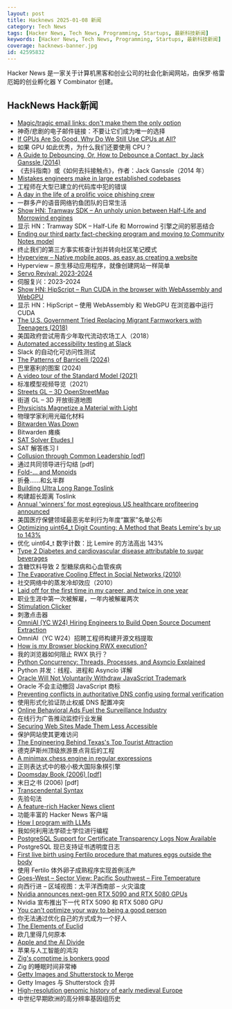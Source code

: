 ```yaml
---
layout: post
title: Hacknews 2025-01-08 新闻
category: Tech News
tags: [Hacker News, Tech News, Programming, Startups, 最新科技新闻]
keywords: [Hacker News, Tech News, Programming, Startups, 最新科技新闻]
coverage: hacknews-banner.jpg
id: 42595832
---
```


Hacker News 是一家关于计算机黑客和创业公司的社会化新闻网站，由保罗·格雷厄姆的创业孵化器 Y Combinator 创建。

## HackNews Hack新闻

- [Magic/tragic email links: don't make them the only option](https://recyclebin.zip/posts/annoyinglinks/)
- 神奇/悲剧的电子邮件链接：不要让它们成为唯一的选择
- [If GPUs Are So Good, Why Do We Still Use CPUs at All?](https://codingstuff.substack.com/p/if-gpus-are-so-good-why-do-we-still)
- 如果 GPU 如此优秀，为什么我们还要使用 CPU？
- [A Guide to Debouncing, Or, How to Debounce a Contact, by Jack Ganssle (2014)](https://www.ganssle.com/debouncing.htm)
- 《去抖指南》或《如何去抖接触点》，作者：Jack Ganssle（2014 年）
- [Mistakes engineers make in large established codebases](https://www.seangoedecke.com/large-established-codebases/)
- 工程师在大型已建立的代码库中犯的错误
- [A day in the life of a prolific voice phishing crew](https://krebsonsecurity.com/2025/01/a-day-in-the-life-of-a-prolific-voice-phishing-crew/)
- 一群多产的语音网络钓鱼团队的日常生活
- [Show HN: Tramway SDK – An unholy union between Half-Life and Morrowind engines](https://racenis.github.io/tram-sdk/why.html)
- 显示 HN：Tramway SDK – Half-Life 和 Morrowind 引擎之间的邪恶结合
- [Ending our third party fact-checking program and moving to Community Notes model](https://about.fb.com/news/2025/01/meta-more-speech-fewer-mistakes/)
- 终止我们的第三方事实核查计划并转向社区笔记模式
- [Hyperview – Native mobile apps, as easy as creating a website](https://hyperview.org/)
- Hyperview – 原生移动应用程序，就像创建网站一样简单
- [Servo Revival: 2023-2024](https://blogs.igalia.com/mrego/servo-revival-2023-2024/)
- 伺服复兴：2023-2024
- [Show HN: HipScript – Run CUDA in the browser with WebAssembly and WebGPU](https://hipscript.lights0123.com/)
- 显示 HN：HipScript – 使用 WebAssembly 和 WebGPU 在浏览器中运行 CUDA
- [The U.S. Government Tried Replacing Migrant Farmworkers with Teenagers (2018)](https://www.npr.org/sections/thesalt/2018/07/31/634442195/when-the-u-s-government-tried-to-replace-migrant-farmworkers-with-high-schoolers)
- 美国政府尝试用青少年取代流动农场工人（2018）
- [Automated accessibility testing at Slack](https://slack.engineering/automated-accessibility-testing-at-slack/)
- Slack 的自动化可访问性测试
- [The Patterns of Barricelli (2024)](https://akkartik.name/post/2024-08-30-devlog)
- 巴里塞利的图案 (2024)
- [A video tour of the Standard Model (2021)](https://www.quantamagazine.org/a-video-tour-of-the-standard-model-20210716/)
- 标准模型视频导览（2021）
- [Streets GL – 3D OpenStreetMap](https://streets.gl/#47.35245,8.50958,21.25,42.00,459.10)
- 街道 GL – 3D 开放街道地图
- [Physicists Magnetize a Material with Light](https://news.mit.edu/2024/physicists-magnetize-material-using-light-1218)
- 物理学家利用光磁化材料
- [Bitwarden Was Down](https://status.bitwarden.com)
- Bitwarden 瘫痪
- [SAT Solver Etudes I](https://www.philipzucker.com/python_sat/)
- SAT 解答练习 I
- [Collusion through Common Leadership [pdf]](https://wwws.law.northwestern.edu/research-faculty/clbe/events/antitrust/documents/prager_collusion_through_common_leadership.pdf)
- 通过共同领导进行勾结 [pdf]
- [Fold-... and Monoids](http://funcall.blogspot.com/2025/01/fold-and-monoids.html)
- 折叠......和幺半群
- [Building Ultra Long Range Toslink](https://blog.benjojo.co.uk/post/sfp-experiment-ultra-long-range-toslink)
- 构建超长距离 Toslink
- [Annual 'winners' for most egregious US healthcare profiteering announced](https://www.theguardian.com/us-news/2025/jan/07/annual-awards-healthcare-profiteering)
- 美国医疗保健领域最恶劣牟利行为年度“赢家”名单公布
- [Optimizing uint64_t Digit Counting: A Method that Beats Lemire's by up to 143%](https://github.com/RealTimeChris/BenchmarkSuite/blob/digit-counting/Benchmark/main.cpp)
- 优化 uint64_t 数字计数：比 Lemire 的方法高出 143%
- [Type 2 Diabetes and cardiovascular disease attributable to sugar beverages](https://www.nature.com/articles/s41591-024-03345-4)
- 含糖饮料导致 2 型糖尿病和心血管疾病
- [The Evaporative Cooling Effect in Social Networks (2010)](https://blogs.cornell.edu/info2040/2015/10/14/the-evaporative-cooling-effect-in-social-network/)
- 社交网络中的蒸发冷却效应（2010）
- [Laid off for the first time in my career, and twice in one year](https://dillonshook.com/laid-off/)
- 职业生涯中第一次被解雇，一年内被解雇两次
- [Stimulation Clicker](https://neal.fun/stimulation-clicker/)
- 刺激点击器
- [OmniAI (YC W24) Hiring Engineers to Build Open Source Document Extraction](https://www.ycombinator.com/companies/omniai/jobs/LG5jeP2-full-stack-engineer)
- OmniAI（YC W24）招聘工程师构建开源文档提取
- [How is my Browser blocking RWX execution?](https://rwxstoned.github.io/2025-01-04-Reviewing-browser-hooks/)
- 我的浏览器如何阻止 RWX 执行？
- [Python Concurrency: Threads, Processes, and Asyncio Explained](https://newvick.com/python-concurrency/)
- Python 并发：线程、进程和 Asyncio 详解
- [Oracle Will Not Voluntarily Withdraw JavaScript Trademark](https://twitter.com/deno_land/status/1876728474666217739)
- Oracle 不会主动撤回 JavaScript 商标
- [Preventing conflicts in authoritative DNS config using formal verification](https://blog.cloudflare.com/topaz-policy-engine-design/)
- 使用形式化验证防止权威 DNS 配置冲突
- [Online Behavioral Ads Fuel the Surveillance Industry](https://www.eff.org/deeplinks/2025/01/online-behavioral-ads-fuel-surveillance-industry-heres-how)
- 在线行为广告推动监控行业发展
- [Securing Web Sites Made Them Less Accessible](https://meyerweb.com/eric/thoughts/2018/08/07/securing-sites-made-them-less-accessible/)
- 保护网站使其更难访问
- [The Engineering Behind Texas's Top Tourist Attraction](https://practical.engineering/blog/2025/1/7/the-hidden-engineering-behind-texass-top-tourist-attraction)
- 德克萨斯州顶级旅游景点背后的工程
- [A minimax chess engine in regular expressions](https://nicholas.carlini.com/writing/2025/regex-chess.html)
- 正则表达式中的极小极大国际象棋引擎
- [Doomsday Book (2006) [pdf]](https://www.crisesnotes.com/content/files/2023/12/NYFRB-2006.--Doomsday-Book--Searchable.pdf)
- 末日之书 (2006) [pdf]
- [Transcendental Syntax](https://github.com/engboris/transcendental-syntax)
- 先验句法
- [A feature-rich Hacker News client](https://github.com/Livinglist/Hacki)
- 功能丰富的 Hacker News 客户端
- [How I program with LLMs](https://crawshaw.io/blog/programming-with-llms)
- 我如何利用法学硕士学位进行编程
- [PostgreSQL Support for Certificate Transparency Logs Now Available](https://blog.transparency.dev/postgresql-support-for-certificate-transparency-logs-released)
- PostgreSQL 现已支持证书透明度日志
- [First live birth using Fertilo procedure that matures eggs outside the body](https://www.businesswire.com/news/home/20241216400051/en/Gameto-Announces-World%E2%80%99s-First-Live-Birth-Using-Fertilo-Procedure-that-Matures-Eggs-Outside-the-Body)
- 使用 Fertilo 体外卵子成熟程序实现首例活产
- [Goes-West – Sector View: Pacific Southwest – Fire Temperature](https://www.star.nesdis.noaa.gov/goes/sector_band.php?sat=G18&sector=psw&band=FireTemperature&length=120&dim=1)
- 向西行进 – 区域视图：太平洋西南部 – 火灾温度
- [Nvidia announces next-gen RTX 5090 and RTX 5080 GPUs](https://www.theverge.com/2025/1/6/24337396/nvidia-rtx-5080-5090-5070-ti-5070-price-release-date)
- Nvidia 宣布推出下一代 RTX 5090 和 RTX 5080 GPU
- [You can't optimize your way to being a good person](https://www.vox.com/the-highlight/387570/moral-optimization)
- 你无法通过优化自己的方式成为一个好人
- [The Elements of Euclid](https://www.c82.net/euclid/)
- 欧几里得几何原本
- [Apple and the AI Divide](https://anderegg.ca/2025/01/07/apple-and-the-ai-divide)
- 苹果与人工智能的鸿沟
- [Zig's comptime is bonkers good](https://www.scottredig.com/blog/bonkers_comptime/)
- Zig 的睡眠时间非常棒
- [Getty Images and Shutterstock to Merge](https://newsroom.gettyimages.com/en/getty-images/getty-images-and-shutterstock-to-merge-creating-a-premier-visual-content-company)
- Getty Images 与 Shutterstock 合并
- [High-resolution genomic history of early medieval Europe](https://www.nature.com/articles/s41586-024-08275-2)
- 中世纪早期欧洲的高分辨率基因组历史

